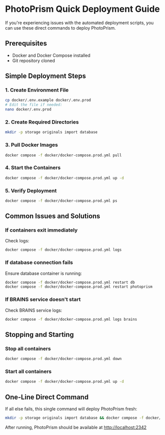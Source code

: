 # PhotoPrism Quick Deployment Guide

If you're experiencing issues with the automated deployment scripts, you can use these direct commands to deploy PhotoPrism.

## Prerequisites

- Docker and Docker Compose installed
- Git repository cloned

## Simple Deployment Steps

### 1. Create Environment File

```bash
cp docker/.env.example docker/.env.prod
# Edit the file if needed:
nano docker/.env.prod
```

### 2. Create Required Directories

```bash
mkdir -p storage originals import database
```

### 3. Pull Docker Images

```bash
docker compose -f docker/docker-compose.prod.yml pull
```

### 4. Start the Containers

```bash
docker compose -f docker/docker-compose.prod.yml up -d
```

### 5. Verify Deployment

```bash
docker compose -f docker/docker-compose.prod.yml ps
```

## Common Issues and Solutions

### If containers exit immediately

Check logs:

```bash
docker compose -f docker/docker-compose.prod.yml logs
```

### If database connection fails

Ensure database container is running:

```bash
docker compose -f docker/docker-compose.prod.yml restart db
docker compose -f docker/docker-compose.prod.yml restart photoprism
```

### If BRAINS service doesn't start

Check BRAINS service logs:

```bash
docker compose -f docker/docker-compose.prod.yml logs brains
```

## Stopping and Starting

### Stop all containers

```bash
docker compose -f docker/docker-compose.prod.yml down
```

### Start all containers

```bash
docker compose -f docker/docker-compose.prod.yml up -d
```

## One-Line Direct Command

If all else fails, this single command will deploy PhotoPrism fresh:

```bash
mkdir -p storage originals import database && docker compose -f docker/docker-compose.prod.yml down --remove-orphans && docker compose -f docker/docker-compose.prod.yml pull && docker compose -f docker/docker-compose.prod.yml up -d
```

After running, PhotoPrism should be available at <http://localhost:2342>
